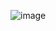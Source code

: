 ![image](https://github.com/Janhvi-S103/Fractal_Generator/assets/136268489/9dd1e5c5-1fc8-4989-a643-c18b014eedd3)
